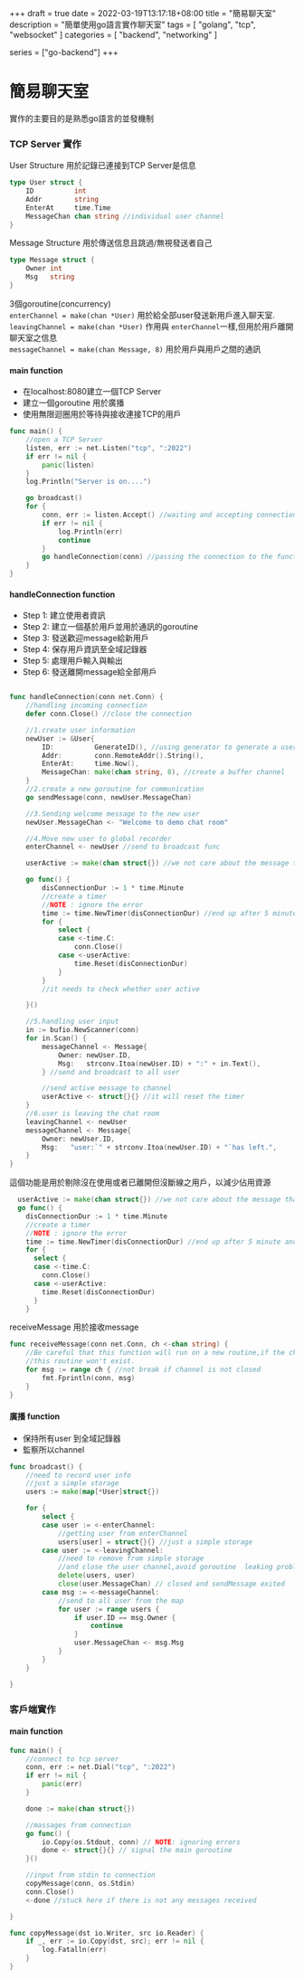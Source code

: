 +++ 
draft = true
date = 2022-03-19T13:17:18+08:00
title = "簡易聊天室"
description = "簡單使用go語言實作聊天室"
tags = [
	"golang",
	"tcp",
	"websocket"
]
categories = [
	"backend",
	"networking"
]

series = ["go-backend"]
+++

# 簡易聊天室
實作的主要目的是熟悉go語言的並發機制

### TCP Server 實作

User Structure 用於記錄已連接到TCP Server是信息
```go
type User struct {
	ID          int
	Addr        string
	EnterAt     time.Time
	MessageChan chan string //individual user channel
}
```
Message Structure 用於傳送信息且跳過/無視發送者自己
```go
type Message struct {
	Owner int
	Msg   string
}
```

3個goroutine(concurrency)  
`enterChannel = make(chan *User)` 用於給全部user發送新用戶進入聊天室.  
`leavingChannel = make(chan *User)` 作用與 `enterChannel`一樣,但用於用戶離開聊天室之信息  
`messageChannel = make(chan Message, 8)` 用於用戶與用戶之間的通訊 

#### main function
* 在localhost:8080建立一個TCP Server 
* 建立一個goroutine 用於廣播
* 使用無限迴圈用於等待與接收連接TCP的用戶
```go
func main() {
	//open a TCP Server
	listen, err := net.Listen("tcp", ":2022")
	if err != nil {
		panic(listen)
	}
	log.Println("Server is on....")

	go broadcast()
	for {
		conn, err := listen.Accept() //waiting and accepting connection
		if err != nil {
			log.Println(err)
			continue
		}
		go handleConnection(conn) //passing the connection to the function
	}
}
```

#### handleConnection function
* Step 1: 建立使用者資訊
* Step 2: 建立一個基於用戶並用於通訊的goroutine 
* Step 3: 發送歡迎message給新用戶
* Step 4: 保存用戶資訊至全域記錄器
* Step 5: 處理用戶輸入與輸出
* Step 6: 發送離開message給全部用戶
```go

func handleConnection(conn net.Conn) {
	//handling incoming connection
	defer conn.Close() //close the connection

	//1.create user information
	newUser := &User{
		ID:          GenerateID(), //using generator to generate a user id
		Addr:        conn.RemoteAddr().String(),
		EnterAt:     time.Now(),
		MessageChan: make(chan string, 8), //create a buffer channel
	}
	//2.create a new goroutine for communication
	go sendMessage(conn, newUser.MessageChan)

	//3.Sending welcome message to the new user
	newUser.MessageChan <- "Welcome to demo chat room"

	//4.Move new user to global recorder
	enterChannel <- newUser //send to broadcast func

	userActive := make(chan struct{}) //we not care about the message that send to the channel

	go func() {
		disConnectionDur := 1 * time.Minute
		//create a timer
		//NOTE : ignore the error
		time := time.NewTimer(disConnectionDur) //end up after 5 minute and sending to its(channel)
		for {
			select {
			case <-time.C:
				conn.Close()
			case <-userActive:
				time.Reset(disConnectionDur)
			}
		}
		//it needs to check whether user active

	}()

	//5.handling user input
	in := bufio.NewScanner(conn)
	for in.Scan() {
		messageChannel <- Message{
			Owner: newUser.ID,
			Msg:   strconv.Itoa(newUser.ID) + ":" + in.Text(),
		} //send and broadcast to all user

		//send active message to channel
		userActive <- struct{}{} //it will reset the timer
	}
	//6.user is leaving the chat room
	leavingChannel <- newUser
	messageChannel <- Message{
		Owner: newUser.ID,
		Msg:   "user:`" + strconv.Itoa(newUser.ID) + "`has left.",
	}
}
```
這個功能是用於剔除沒在使用或者已離開但沒斷線之用戶，以減少佔用資源
```go
  userActive := make(chan struct{}) //we not care about the message that send to the channel
  go func() {
    disConnectionDur := 1 * time.Minute
    //create a timer
    //NOTE : ignore the error
    time := time.NewTimer(disConnectionDur) //end up after 5 minute and sending to its(channel)
    for {
      select {
      case <-time.C:
        conn.Close()
      case <-userActive:
        time.Reset(disConnectionDur)
      }
    }
```
receiveMessage 用於接收message
```go
func receiveMessage(conn net.Conn, ch <-chan string) {
	//Be careful that this function will run on a new routine,if the channel is not being closed
	//this routine won't exist.
	for msg := range ch { //not break if channel is not closed
		fmt.Fprintln(conn, msg)
	}
}
```
#### 廣播 function
* 保持所有user 到全域記錄器
* 監察所以channel

```go
func broadcast() {
	//need to record user info
	//just a simple storage
	users := make(map[*User]struct{})

	for {
		select {
		case user := <-enterChannel:
			//getting user from enterChannel
			users[user] = struct{}{} //just a simple storage
		case user := <-leavingChannel:
			//need to remove from simple storage
			//and close the user channel,avoid goroutine  leaking problem
			delete(users, user)
			close(user.MessageChan) // closed and sendMessage exited
		case msg := <-messageChannel:
			//send to all user from the map
			for user := range users {
				if user.ID == msg.Owner {
					continue
				}
				user.MessageChan <- msg.Msg
			}
		}
	}

}
```
### 客戶端實作
#### main function
```go
func main() {
	//connect to tcp server
	conn, err := net.Dial("tcp", ":2022")
	if err != nil {
		panic(err)
	}

	done := make(chan struct{})

	//massages from connection
	go func() {
		io.Copy(os.Stdout, conn) // NOTE: ignoring errors
		done <- struct{}{} // signal the main goroutine
	}()

	//input from stdin to connection
	copyMessage(conn, os.Stdin)
	conn.Close()
	<-done //stuck here if there is not any messages received

}
```
```go
func copyMessage(dst io.Writer, src io.Reader) {
	if _, err := io.Copy(dst, src); err != nil {
		log.Fatalln(err)
	}
}
```
